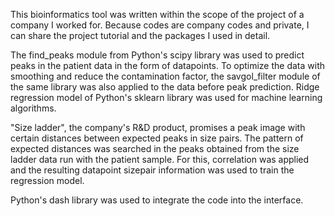 This bioinformatics tool was written within the scope of the project of a company I worked for. Because codes are company codes and private, I can share the project tutorial and the packages I used in detail.

The find_peaks module from Python's scipy library was used to predict peaks in the patient data in the form of datapoints. To optimize the data with smoothing and reduce the contamination factor, the savgol_filter module of the same library was also applied to the data before peak prediction. 
Ridge regression model of Python's sklearn library was used for machine learning algorithms.

"Size ladder", the company's R&D product, promises a peak image with certain distances between expected peaks in size pairs. The pattern of expected distances was searched in the peaks obtained from the size ladder data run with the patient sample. For this, correlation was applied and the resulting datapoint sizepair information was used to train the regression model.

Python's dash library was used to integrate the code into the interface.

<!--
**esrabardakci/esrabardakci** is a ✨ _special_ ✨ repository because its `README.md` (this file) appears on your GitHub profile.

Here are some ideas to get you started:

- 🔭 I’m currently working on ...
- 🌱 I’m currently learning ...
- 👯 I’m looking to collaborate on ...
- 🤔 I’m looking for help with ...
- 💬 Ask me about ...
- 📫 How to reach me: ...
- 😄 Pronouns: ...
- ⚡ Fun fact: ...
-->

